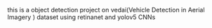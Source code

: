 this is a object detection project on vedai(Vehicle Detection in Aerial Imagery ) dataset using retinanet and yolov5 CNNs 
